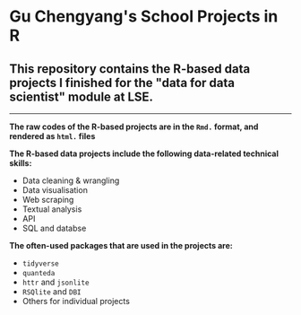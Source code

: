 # Gu Chengyang's School Projects in R
## This repository contains the R-based data projects I finished for the "data for data scientist" module at LSE. 
---
**The raw codes of the R-based projects are in the `Rmd.` format, and rendered as `html.` files**

**The R-based data projects include the following data-related technical skills:**
- Data cleaning & wrangling
- Data visualisation
- Web scraping
- Textual analysis
- API
- SQL and databse

**The often-used packages that are used in the projects are:**
- `tidyverse`
- `quanteda`
- `httr` and `jsonlite`
- `RSQlite` and `DBI`
- Others for individual projects
